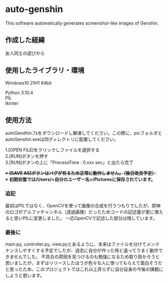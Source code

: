 # auto-genshin
This software automatically generates screenshot-like images of Genshin.  
  
  
  
## 作成した経緯
友人同士の遊びから

## 使用したライブラリ・環境
Windows10 21H1 64bit

Python 3.10.4  
PIL  
tkinter  

## 使用方法
autoGendhin.7zをダウンロードし解凍してください。この際に、picフォルダとautoGenshin.exeは同ディレクトリに配置してください。  
  
1.[OPEN FILE]をクリックしファイルを選択する  
2.[RUN]ボタンを押す  
3.[RUN]ボタンの上に「ProcessTime : 0.xxx sec」と出たら完了  

~~※ __[SAVE AS]ボタンはバグが有るため正常に動作しません。（後日改良予定）__~~  
※ __初期状態では/Users/<自分のユーザー名>/Picturesに保存されています。__  

### 追記
最初はPILではなく、OpenCVを使って画像の合成を行うつもりでしたが、原神のロゴがアルファチャンネル（透過画像）だったためコードの記述量が更に増えると思いPILに変更しました。
一応OpenCVで記述した部分は残しています。

### 最後に
main.py, controller.py, view.pyとあるように、本来はファイルを分けてメンテナンスしやすくする予定でしたが、過去に自分が作った時と違ってうまく動作できませんでした。
不具合の原因を見つけるのも勉強になるため取り掛かろうと思いましたが、まずはリリースしたほうが色々な人に使ってもらえて面白そうだと思ったため、このプロジェクトではこれ以上弄らずに自分自身の今後の課題にしようと思います。

